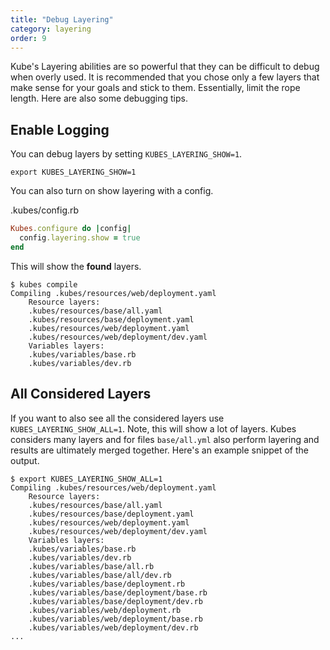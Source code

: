 ```yaml
---
title: "Debug Layering"
category: layering
order: 9
---
```


Kube's Layering abilities are so powerful that they can be difficult to debug when overly used.  It is recommended that you chose only a few layers that make sense for your goals and stick to them. Essentially, limit the rope length. Here are also some debugging tips.

## Enable Logging

You can debug layers by setting `KUBES_LAYERING_SHOW=1`.

    export KUBES_LAYERING_SHOW=1

You can also turn on show layering with a config.

.kubes/config.rb

```ruby
Kubes.configure do |config|
  config.layering.show = true
end
```

This will show the **found** layers.

    $ kubes compile
    Compiling .kubes/resources/web/deployment.yaml
        Resource layers:
        .kubes/resources/base/all.yaml
        .kubes/resources/base/deployment.yaml
        .kubes/resources/web/deployment.yaml
        .kubes/resources/web/deployment/dev.yaml
        Variables layers:
        .kubes/variables/base.rb
        .kubes/variables/dev.rb

## All Considered Layers

If you want to also see all the considered layers use `KUBES_LAYERING_SHOW_ALL=1`. Note, this will show a lot of layers. Kubes considers many layers and for files `base/all.yml` also perform layering and results are ultimately merged together. Here's an example snippet of the output.

    $ export KUBES_LAYERING_SHOW_ALL=1
    Compiling .kubes/resources/web/deployment.yaml
        Resource layers:
        .kubes/resources/base/all.yaml
        .kubes/resources/base/deployment.yaml
        .kubes/resources/web/deployment.yaml
        .kubes/resources/web/deployment/dev.yaml
        Variables layers:
        .kubes/variables/base.rb
        .kubes/variables/dev.rb
        .kubes/variables/base/all.rb
        .kubes/variables/base/all/dev.rb
        .kubes/variables/base/deployment.rb
        .kubes/variables/base/deployment/base.rb
        .kubes/variables/base/deployment/dev.rb
        .kubes/variables/web/deployment.rb
        .kubes/variables/web/deployment/base.rb
        .kubes/variables/web/deployment/dev.rb
    ...
